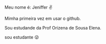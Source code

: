 Meu nome é: Jeniffer ✌

Mimha primeira vez em usar o github.

Sou estudande da Prof Orizena de Sousa Elena.

sou estudante 😜
